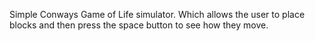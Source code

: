 Simple Conways Game of Life simulator. Which allows the user to place blocks and then press the space button to see how they move. 
